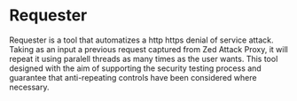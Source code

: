 # Requester

Requester is a tool that automatizes a http https denial of service attack. Taking as an input a previous request captured from Zed Attack Proxy, it will repeat it using paralell threads as many times as the user wants. This tool designed with the aim of supporting the security testing process and guarantee that anti-repeating controls have been considered where necessary.
